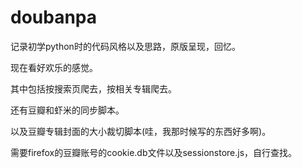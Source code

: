 # doubanpa

记录初学python时的代码风格以及思路，原版呈现，回忆。

现在看好欢乐的感觉。

其中包括按搜索页爬去，按相关专辑爬去。

还有豆瓣和虾米的同步脚本。

以及豆瓣专辑封面的大小裁切脚本(哇，我那时候写的东西好多啊)。

需要firefox的豆瓣账号的cookie.db文件以及sessionstore.js，自行查找。



